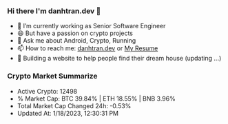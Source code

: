 ### Hi there I'm danhtran.dev 👋

- 🔭 I’m currently working as Senior Software Engineer
- 😄 But have a passion on crypto projects
- 💬 Ask me about Android, Crypto, Running 
- 📫 How to reach me: <a href="https://danhtran.dev" target="_blank">danhtran.dev</a> or <a href="Dan-Resume.pdf" target="_blank">My Resume</a>
- 🌱 Building a website to help people find their dream house (updating ...)

### Crypto Market Summarize
- Active Crypto: 12498
- % Market Cap: BTC 39.84% | ETH 18.55% | BNB 3.96%
- Total Market Cap Changed 24h: -0.53%
- Updated At: 1/18/2023, 12:30:31 PM
